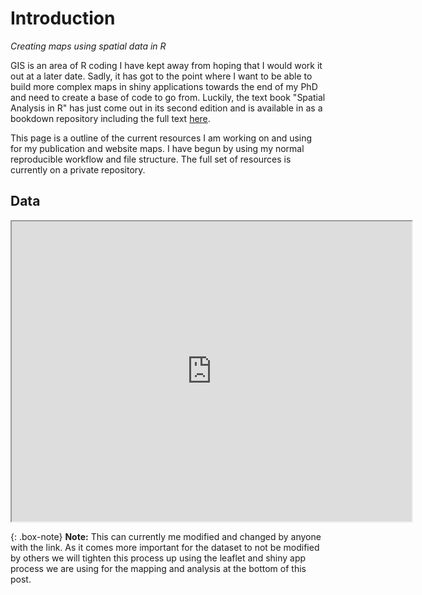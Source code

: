 # Introduction

*Creating maps using spatial data in R*

GIS is an area of R coding I have kept away from hoping that I would work it out at a later date. Sadly, it has got to the point where I want to be able to build more complex maps in shiny applications towards the end of my PhD and need to create a base of code to go from. Luckily, the text book "Spatial Analysis in R" has just come out in its second edition and is available in as a bookdown repository including the full text [here](https://bookdown.org/robinlovelace/geocompr/).

This page is a outline of the current resources I am working on and using for my publication and website maps. I have begun by using my normal reproducible workflow and file structure. The full set of resources is currently on a private repository.

## Data

<iframe src="https://www.google.com.au/maps/d/u/0/embed?mid=1DAgemW-rkdMHTO8fxnbvbSVF4H0XNLd_" width="640" height="480"></iframe>

{: .box-note} **Note:** This can currently me modified and changed by anyone with the link. As it comes more important for the dataset to not be modified by others we will tighten this process up using the leaflet and shiny app process we are using for the mapping and analysis at the bottom of this post.
